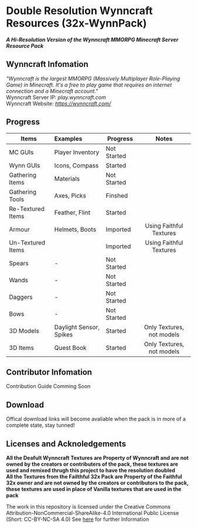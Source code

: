 # Double Resolution Wynncraft Resources (32x-WynnPack)
***A Hi-Resolution Version of the Wynncraft MMORPG Minecraft Server Resource Pack*** <br>

## Wynncraft Infomation
*"Wynncraft is the largest MMORPG (Massively Multiplayer Role-Playing Game) in Minecraft. It's a free to play game that requires an internet connection and a Minecraft account."* <br>
Wynncraft Server IP: *play.wynncraft.com* <br>
Wynncraft Website: *https://wynncraft.com/* <br>


## Progress
| Items             | Examples                | Progress                | Notes            |
| ----------------- |:----------------------- | ----------------------- |:----------------:|
| MC GUIs           | Player Inventory        | Not Started             ||
| Wynn GUIs         | Icons, Compass          | Started                 ||
| Gathering Items   | Materials               | Not Started             ||
| Gathering Tools   | Axes, Picks             | Finshed                 ||
| Re-Textured Items | Feather, Flint          | Started                 ||
| Armour            | Helmets, Boots          | Imported                | Using Faithful Textures |
| Un-Textured Items || Imported               | Using Faithful Textures |
| Spears            | -                       | Not Started             ||
| Wands             | -                       | Not Started             ||
| Daggers           | -                       | Not Started             ||
| Bows              | -                       | Not Started             ||
| 3D Models         | Daylight Sensor, Spikes | Started                 | Only Textures, not models|
| 3D Items          | Quest Book              | Started                 | Only Textures, not models|


## Contributor Infomation
Contribution Guide Comming Soon

## Download
Offical download links will become avaliable when the pack is in more of a complete state, stay tunned!


## Licenses and Acknoledgements
**All the Deafult Wynncraft Textures are Property of Wynncraft and are not owned by the creators or contributers of the pack, these textures are used and remixed thrugh this project to have the resolution doubled <br>**
**All the Textures from the Failthful 32x Pack are Property of the Faithful 32x owner and are not owned by the creators or contributors to the pack, these textures are used in place of Vanilla textures that are used in the pack <br>**

The work in this repository is licensed under the Creative Commons Attribution-NonCommercial-ShareAlike-4.0 International Public License
(Short: CC-BY-NC-SA 4.0)
See [here](https://creativecommons.org/licenses/by-nc-sa/4.0/) for further Information
